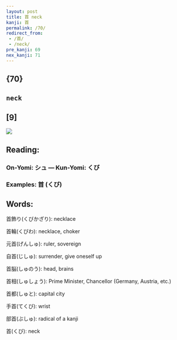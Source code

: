 ```yaml
---
layout: post
title: 首 neck
kanji: 首
permalink: /70/
redirect_from:
 - /首/
 - /neck/
pre_kanji: 69
nex_kanji: 71
---
```


## {70}

## `neck`

## [9]

<div class="stroke"><img src="E9A696.png" /></div>

## Reading:

### On-Yomi: シュ &mdash; Kun-Yomi: くび

### Examples: 首 (くび)

## Words:

首飾り(くびかざり): necklace

首輪(くびわ): necklace, choker

元首(げんしゅ): ruler, sovereign

自首(じしゅ): surrender, give oneself up

首脳(しゅのう): head, brains

首相(しゅしょう): Prime Minister, Chancellor (Germany, Austria, etc.)

首都(しゅと): capital city

手首(てくび): wrist

部首(ぶしゅ): radical of a kanji

首(くび): neck
